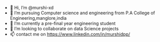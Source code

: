 - 👋 Hi, I’m @murshi-xd
- 👀 I’m pursuing Computer science and engineering from P.A College of Engineering,manglore,india
- 🌱 I’m currently a pre-final year engineering student
- 💞️ I’m looking to collaborate on data Science projects 
- 📫 contact me on https://www.linkedin.com/in/murshidpp/

<!---
murshi-xd/murshi-xd is a ✨ special ✨ repository because its `README.md` (this file) appears on your GitHub profile.
You can click the Preview link to take a look at your changes.
--->
